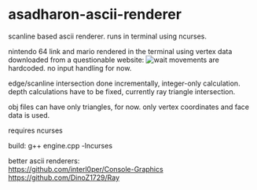 # asadharon-ascii-renderer
scanline based ascii renderer. runs in terminal using ncurses.


nintendo 64 link and mario rendered in the terminal using vertex data downloaded from a questionable website:
![wait](https://github.com/narutouzumaki798/tttttt/blob/master/64.gif)
movements are hardcoded. no input handling for now.

edge/scanline intersection done incrementally, integer-only calculation.  
depth calculations have to be fixed, currently ray triangle intersection.

obj files can have only triangles, for now. only vertex coordinates and face data is used.

requires ncurses

build: g++ engine.cpp -lncurses

better ascii renderers:  
https://github.com/interl0per/Console-Graphics  
https://github.com/DinoZ1729/Ray
